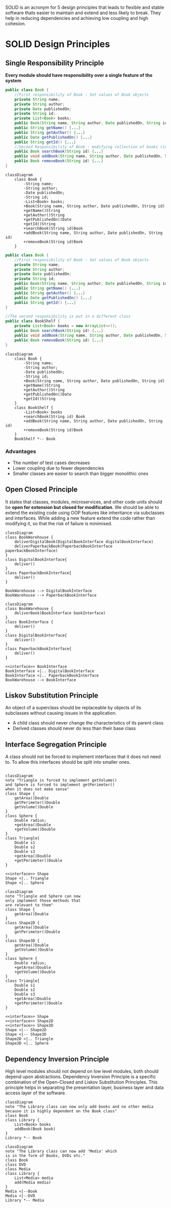 SOLID is an acronym for 5 design principles that leads to flexible and stable software thats easier to maintain and extend and less likely to break.
They help in reducing dependencies and achieving low coupling and high cohesion.
# SOLID Design Principles
## Single Responsibility Principle
**Every module should have responsibility over a single feature of the system**
```java
public class Book {  
    //First responsibility of Book : Set values of Book objects  
    private String name;  
    private String author;  
    private Date publishedOn;  
    private String id;  
    private List<Book> books;  
    public Book(String name, String author, Date publishedOn, String id) {...}  
    public String getName() {...}  
    public String getAuthor() {...}  
    public Date getPublishedOn() {...}  
    public String getId() {...}  
    //Second Responsibility of Book : modifying collection of books (incorrect)  
    public Book searchBook(String id) {...}  
    public void addBook(String name, String author, Date publishedOn, String id) {...}  
    public Book removeBook(String id) {...}  
}
```
```mermaid
classDiagram  
    class Book {  
        -String name;  
        -String author;  
        -Date publishedOn;  
        -String id;  
        -List<Book> books;  
        +Book(String name, String author, Date publishedOn, String id)  
        +getName()String  
        +getAuthor()String  
        +getPublishedOn()Date  
        +getId()String  
        +searchBook(String id)Book  
        +addBook(String name, String author, Date publishedOn, String id)  
        +removeBook(String id)Book  
    }
```
```java
public class Book {  
    //First responsibility of Book : Set values of Book objects  
    private String name;  
    private String author;  
    private Date publishedOn;  
    private String id;  
    public Book(String name, String author, Date publishedOn, String id) {...}  
    public String getName() {...}  
    public String getAuthor() {...}  
    public Date getPublishedOn() {...}  
    public String getId() {...}  
}

//The second responsibility is put in a different class
public class BookShelf {  
    private List<Book> books = new ArrayList<>();  
    public Book searchBook(String id) {...}  
    public void addBook(String name, String author, Date publishedOn, String id) {...}  
    public Book removeBook(String id) {...}  
}
```
```mermaid
classDiagram  
    class Book {  
        -String name;  
        -String author;  
        -Date publishedOn;  
        -String id;  
        +Book(String name, String author, Date publishedOn, String id)  
        +getName()String  
        +getAuthor()String  
        +getPublishedOn()Date  
        +getId()String  
    }  
    class BookShelf {  
        -List<Book> books  
        +searchBook(String id) Book  
        +addBook(String name, String author, Date publishedOn, String id)  
        +removeBook(String id)Book  
    }  
    BookShelf *-- Book
```
### Advantages
- The number of test cases decreases
- Lower coupling due to fewer dependencies
- Smaller classes are easier to search than bigger monolithic ones


## Open Closed Principle
It states that classes, modules, microservices, and other code units should be **open for extension but closed for modification**.
We should be able to extend the existing code using OOP features like inheritance via subclasses and interfaces.
While adding  a new feature extend the code rather than modifying it, so that the risk of failure is minimised.
```mermaid
classDiagram  
class BookWarehouse {  
    deliverDigitalBook(DigitalBookInterface digitalBookInterface)  
    deliverPaperbackBook(PaperbackBookInterface paperbackBookInterface)  
}  
class DigitalBookInterface{  
    deliver()  
}  
class PaperbackBookInterface{  
    deliver()  
}  
  
BookWarehouse --> DigitalBookInterface  
BookWarehouse --> PaperbackBookInterface
```

```mermaid
classDiagram  
class BookWarehouse {  
    deliverBook(BookInterface bookInterface)  
}  
class BookInterface {  
    deliver()  
}  
class DigitalBookInterface{  
    deliver()  
}  
class PaperbackBookInterface{  
    deliver()  
}  
  
<<interface>> BookInterface  
BookInterface <|.. DigitalBookInterface  
BookInterface <|.. PaperbackBookInterface  
BookWarehouse --> BookInterface
```



## Liskov Substitution Principle
An object of a superclass should be replaceable by objects of its subclasses without causing issues in the application. 
- A child class should never change the characteristics of its parent class
- Derived classes should never do less than their base class
## Interface Segregation Principle
A class should not be forced to implement interfaces that it does not need to. To allow this interfaces should be split into smaller ones.
```mermaid

classDiagram  
note "Triangle is forced to implement getVolume()
and Sphere is forced to implement getPerimeter()
when it does not make sense"
class Shape {  
    getArea()Double  
    getPerimeter()Double  
    getVolume()Double  
}  
class Sphere {  
    Double radius;  
    +getArea()Double  
    +getVolume()Double  
}  
class Triangle{  
    Double s1  
    Double s2  
    Double s3  
    +getArea()Double  
    +getPerimeter()Double  
}  
  
<<interface>> Shape  
Shape <|.. Triangle  
Shape <|.. Sphere
```

```mermaid
classDiagram
note "Triangle and Sphere can now
only implement those methods that 
are relevant to them"
class Shape {  
    getArea()Double  
}  
class Shape2D {  
    getArea()Double  
    getPerimeter()Double  
}  
class Shape3D {  
    getArea()Double  
    getVolume()Double  
}  
class Sphere {  
    Double radius;  
    +getArea()Double  
    +getVolume()Double  
}  
class Triangle{  
    Double s1  
    Double s2  
    Double s3  
    +getArea()Double  
    +getPerimeter()Double  
}  
  
<<interface>> Shape  
<<interface>> Shape2D  
<<interface>> Shape3D  
Shape <|-- Shape2D  
Shape <|-- Shape3D  
Shape2D <|.. Triangle  
Shape3D <|.. Sphere
```
## Dependency Inversion Principle
High level modules should not depend on low level modules, both should depend upon abstractions.
Dependency Inversion Principle is a specific combination of the Open-Closed and Liskov Substitution Principles.
This principle helps in separating the presentation layer, business layer and data access layer of the software.
```mermaid
classDiagram
note "The Library class can now only add books and no other media
because it is highly dependent on the Book class"
class Book
class Library {
	List<Book> books
	addBook(Book book)
}
Library *-- Book
```

```mermaid
classDiagram
note "The Library class can now add 'Media' which 
is in the form of Books, DVDs etc."
class Book
class DVD
class Media
class Library {
	List<Media> media
	add(Media media)
}
Media <|--Book
Media <|--DVD
Library *-- Media
```



